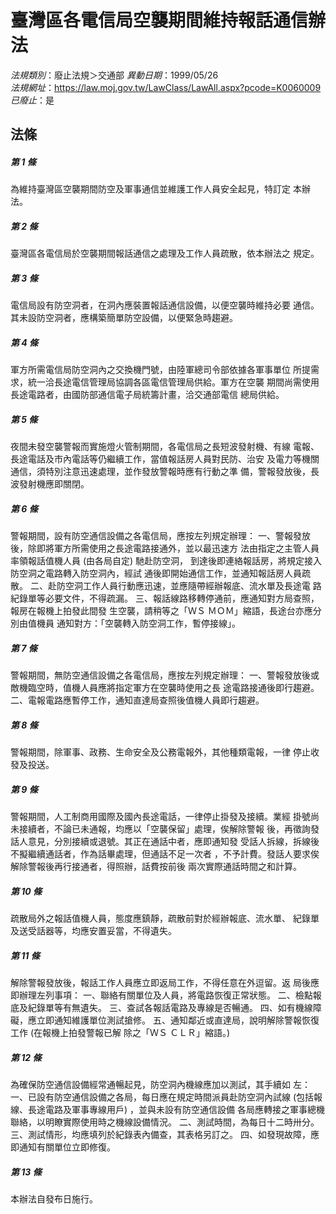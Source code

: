 # 臺灣區各電信局空襲期間維持報話通信辦法

*法規類別*：廢止法規＞交通部
*異動日期*：1999/05/26  
*法規網址*：https://law.moj.gov.tw/LawClass/LawAll.aspx?pcode=K0060009
*已廢止*：是


## 法條
##### 第 1 條
為維持臺灣區空襲期間防空及軍事通信並維護工作人員安全起見，特訂定
本辦法。

##### 第 2 條
臺灣區各電信局於空襲期間報話通信之處理及工作人員疏散，依本辦法之
規定。

##### 第 3 條
電信局設有防空洞者，在洞內應裝置報話通信設備，以便空襲時維持必要
通信。其未設防空洞者，應構築簡單防空設備，以便緊急時趨避。

##### 第 4 條
軍方所需電信局防空洞內之交換機門號，由陸軍總司令部依據各軍事單位
所提需求，統一洽長途電信管理局協調各區電信管理局供給。軍方在空襲
期間尚需使用長途電路者，由國防部通信電子局統籌計畫，洽交通部電信
總局供給。

##### 第 5 條
夜間未發空襲警報而實施燈火管制期間，各電信局之長短波發射機、有線
電報、長途電話及市內電話等仍繼續工作，當值報話房人員對民防、治安
及電力等機關通信，須特別注意迅速處理，並作發放警報時應有行動之準
備，警報發放後，長波發射機應即關閉。

##### 第 6 條
警報期間，設有防空通信設備之各電信局，應按左列規定辦理：
一、警報發放後，除即將軍方所需使用之長途電路接通外，並以最迅速方
    法由指定之主管人員率領報話值機人員 (由各局自定) 馳赴防空洞，
    到達後即連絡報話房，將規定接入防空洞之電路轉入防空洞內，經試
    通後即開始通信工作，並通知報話房人員疏散。
二、赴防空洞工作人員行動應迅速，並應隨帶經辦報底、流水單及長途電
    路紀錄單等必要文件，不得疏漏。
三、報話線路移轉停通前，應通知對方局查照，報房在報機上拍發此間發
    生空襲，請稍等之「ＷＳ  ＭＯＭ」縮語，長途台亦應分別由值機員
    通知對方：「空襲轉入防空洞工作，暫停接線」。


##### 第 7 條
警報期間，無防空通信設備之各電信局，應按左列規定辦理：
一、警報發放後或敵機臨空時，值機人員應將指定軍方在空襲時使用之長
    途電路接通後即行趨避。
二、電報電路應暫停工作，通知直達局查照後值機人員即行趨避。


##### 第 8 條
警報期間，除軍事、政務、生命安全及公務電報外，其他種類電報，一律
停止收發及投送。

##### 第 9 條
警報期間，人工制商用國際及國內長途電話，一律停止掛發及接續。業經
掛號尚未接續者，不論已未通報，均應以「空襲保留」處理，俟解除警報
後，再徵詢發話人意見，分別接續或退號。其正在通話中者，應即通知發
受話人拆線，拆線後不擬繼續通話者，作為話畢處理，但通話不足一次者
，不予計費。發話人要求俟解除警報後再行接通者，得照辦，話費按前後
兩次實際通話時間之和計算。

##### 第 10 條
疏散局外之報話值機人員，態度應鎮靜，疏散前對於經辦報底、流水單、
紀錄單及送受話器等，均應安置妥當，不得遺失。

##### 第 11 條
解除警報發放後，報話工作人員應立即返局工作，不得任意在外逗留。返
局後應即辦理左列事項：
一、聯絡有關單位及人員，將電路恢復正常狀態。
二、檢點報底及紀錄單等有無遺失。
三、查試各報話電路及專線是否暢通。
四、如有機線障礙，應立即通知維護單位測試搶修。
五、通知鄰近或直達局，說明解除警報恢復工作 (在報機上拍發警報已解
    除之「ＷＳ  ＣＬＲ」縮語。)


##### 第 12 條
為確保防空通信設備經常通暢起見，防空洞內機線應加以測試，其手續如
左：
一、已設有防空通信設備之各局，每日應在規定時間派員赴防空洞內試線
     (包括報線、長途電路及軍事專線用戶) ，並與未設有防空通信設備
    各局應轉接之軍事總機聯絡，以明瞭實際使用時之機線設備情況。
二、測試時間，為每日十二時卅分。
三、測試情形，均應填列於紀錄表內備查，其表格另訂之。
四、如發現故障，應即通知有關單位立即修復。


##### 第 13 條
本辦法自發布日施行。


